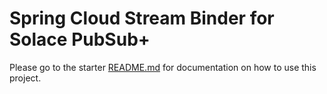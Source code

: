 # Spring Cloud Stream Binder for Solace PubSub+

Please go to the starter [README.md](../solace-spring-cloud-starters/solace-spring-cloud-stream-starter) for documentation on how to use this project.
